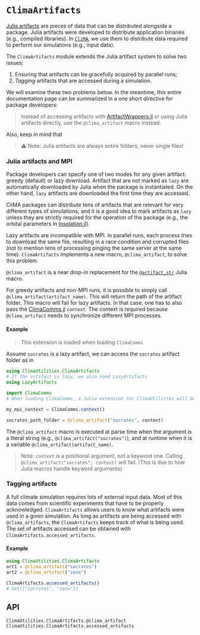 # `ClimaArtifacts`

[Julia artifacts](https://pkgdocs.julialang.org/v1/artifacts/) are pieces
of data that can be distributed alongside a package. Julia artifacts were
developed to distribute application binaries (e.g., compiled libraries). In
[`CliMA`](https://github.com/CliMA), we use them to distribute data required to
perform our simulations (e.g., input data).

The `ClimaArtifacts` module extends the Julia artifact system to solve two
issues:
1. Ensuring that artifacts can be gracefully acquired by parallel runs;
2. _Tagging_ artifacts that are accessed during a simulation.

We will examine these two problems below. In the meantime, this entire
documentation page can be summarized in a one short directive for package
developers:

>  Instead of accessing artifacts with
>  [ArtifactWrappers.jl](https://github.com/CliMA/ArtifactWrappers.jl) or using
>  Julia artifacts directly, use the `@clima_artifact` macro instead.

Also, keep in mind that

> ⚠️ Note: Julia artifacts are always entire folders, never single files!

### Julia artifacts and MPI

Package developers can specify one of two modes for any given artifact: greedy
(default) or lazy download. Artifact that are not marked as `lazy` are
automatically downloaded by Julia when the package is instantiated. On the other
hand, `lazy` artifacts are downloaded the first time they are accessed.

CliMA packages can distribute tens of artifacts that are relevant for very
different types of simulations, and it is a good idea to mark artifacts as
`lazy` unless they are strictly required for the operation of the package (e.g.,
the orbital parameters in
[Insolation.jl](https://github.com/CliMA/Insolation.jl)).

Lazy artifacts are incompatible with MPI. In parallel runs, each process tries
to download the same file, resulting in a race condition and corrupted files
(not to mention tens of processing pinging the same server at the same time).
`ClimaArtifacts` implements a new macro, `@clima_artifact`, to solve this
problem.

`@clima_artifact` is a near drop-in replacement for the
[`@artifact_str`](https://docs.julialang.org/en/v1/stdlib/Artifacts/#Artifacts.@artifact_str)
Julia macro.

For greedy artifacts and non-MPI runs, it is possible to simply call
`@clima_artifact(artifact_name)`. This will return the path of the artifact
folder. This macro will fail for lazy artifacts. In that case, one has to also
pass the [ClimaComms.jl](https://github.com/CliMA/ClimaComms.jl) `context`. The
context is required because `@clima_artifact` needs to synchronize different MPI
processes.

#### Example

> This extension is loaded when loading `ClimaComms`

Assume `socrates` is a lazy artifact, we can access the `socrates` artifact folder as in
```julia
using ClimaUtilities.ClimaArtifacts
# If the artifact is lazy, we also need LazyArtifacts
using LazyArtifacts

import ClimaComms
# When loading ClimaComms, a Julia extension for ClimaUtilities will be loaded

my_mpi_context = ClimaComms.context()

socrates_path_folder = @clima_artifact("socrates", context)
```

The `@clima_artifact` macro is executed at parse time when the argument is a
literal string (e.g., `@clima_artifact("socrates")`), and at runtime when it is
a variable `@clima_artifact(artifact_name)`.

> Note: `context` is a positional argument, not a keyword one. Calling
> `@clima_artifact("socrates"; context)` will fail. (This is due to how Julia
> macros handle keyword arguments)

### Tagging artifacts

A full climate simulation requires lots of external input data. Most of this
data comes from scientific experiments that have to be properly acknowledged.
`ClimaArtifacts` allows users to know what artifacts were used in a given
simulation. As long as artifacts are being accessed with `@clima_artifacts`, the
`ClimaArtifacts` keeps track of what is being used. The set of artifacts
accessed can be obtained with `ClimaArtifacts.accessed_artifacts`.

#### Example
```julia
using ClimaUtilities.ClimaArtifacts
art1 = @clima_artifact("socrates")
art2 = @clima_artifact("zeno")

ClimaArtifacts.accessed_artifacts()
# Set(["socrates", "zeno"])
```

## API

```@docs
ClimaUtilities.ClimaArtifacts.@clima_artifact
ClimaUtilities.ClimaArtifacts.accessed_artifacts
```
